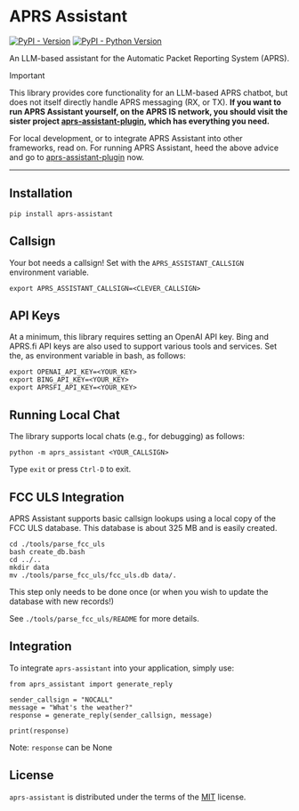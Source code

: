 # APRS Assistant

[![PyPI - Version](https://img.shields.io/pypi/v/aprs-assistant.svg)](https://pypi.org/project/aprs-assistant)
[![PyPI - Python Version](https://img.shields.io/pypi/pyversions/aprs-assistant.svg)](https://pypi.org/project/aprs-assistant)

An LLM-based assistant for the Automatic Packet Reporting System (APRS).

> [!IMPORTANT]
> This library provides core functionality for an LLM-based APRS chatbot, but does not itself directly handle APRS messaging (RX, or TX). **If you want to run APRS Assistant yourself, on the APRS IS network, you should visit the sister project [aprs-assistant-plugin](https://github.com/afourney/aprsd-assistant-plugin), which has everything you need.**

For local development, or to integrate APRS Assistant into other frameworks, read on. For running APRS Assistant, heed the above advice and go to [aprs-assistant-plugin](https://github.com/afourney/aprsd-assistant-plugin) now.

---

## Installation

```console
pip install aprs-assistant
```

## Callsign

Your bot needs a callsign! Set with the `APRS_ASSISTANT_CALLSIGN` environment variable.

```console
export APRS_ASSISTANT_CALLSIGN=<CLEVER_CALLSIGN>
```

## API Keys

At a minimum, this library requires setting an OpenAI API key. Bing and APRS.fi API keys are also used to support various tools and services. Set the, as environment variable in bash, as follows:

```console
export OPENAI_API_KEY=<YOUR_KEY>
export BING_API_KEY=<YOUR_KEY>
export APRSFI_API_KEY=<YOUR_KEY>
```

## Running Local Chat

The library supports local chats (e.g., for debugging) as follows:

```console
python -m aprs_assistant <YOUR_CALLSIGN>
```

Type `exit` or press `Ctrl-D` to exit.

## FCC ULS Integration

APRS Assistant supports basic callsign lookups using a local copy of the FCC ULS database. This database is about 325 MB and is easily created.

```
cd ./tools/parse_fcc_uls
bash create_db.bash
cd ../..
mkdir data
mv ./tools/parse_fcc_uls/fcc_uls.db data/.
```

This step only needs to be done once (or when you wish to update the database with new records!)

See `./tools/parse_fcc_uls/README` for more details.

## Integration

To integrate `aprs-assistant` into your application, simply use:

```
from aprs_assistant import generate_reply

sender_callsign = "NOCALL"
message = "What's the weather?"
response = generate_reply(sender_callsign, message)

print(response)
```

Note: `response` can be None

## License

`aprs-assistant` is distributed under the terms of the [MIT](https://spdx.org/licenses/MIT.html) license.

